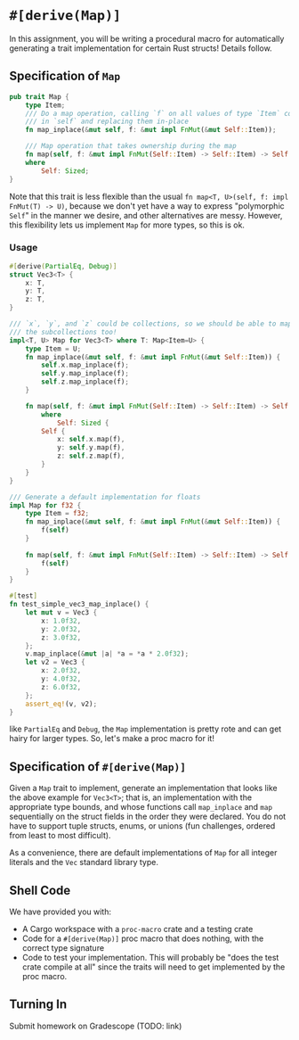 # `#[derive(Map)]`

In this assignment, you will be writing a procedural macro for automatically
generating a trait implementation for certain Rust structs! Details follow.

## Specification of `Map`

```rust
pub trait Map {
    type Item;
    /// Do a map operation, calling `f` on all values of type `Item` contained
    /// in `self` and replacing them in-place
    fn map_inplace(&mut self, f: &mut impl FnMut(&mut Self::Item));

    /// Map operation that takes ownership during the map
    fn map(self, f: &mut impl FnMut(Self::Item) -> Self::Item) -> Self
    where
        Self: Sized;
}
```

Note that this trait is less flexible than the usual
`fn map<T, U>(self, f: impl FnMut(T) -> U)`, because we don't yet have a way to
express "polymorphic `Self`" in the manner we desire, and other alternatives
are messy. However, this flexibility lets us implement `Map` for more types, so
this is ok.

### Usage

```rust
#[derive(PartialEq, Debug)]
struct Vec3<T> {
    x: T,
    y: T,
    z: T,
}

/// `x`, `y`, and `z` could be collections, so we should be able to map over
/// the subcollections too!
impl<T, U> Map for Vec3<T> where T: Map<Item=U> {
    type Item = U;
    fn map_inplace(&mut self, f: &mut impl FnMut(&mut Self::Item)) {
        self.x.map_inplace(f);
        self.y.map_inplace(f);
        self.z.map_inplace(f);
    }

    fn map(self, f: &mut impl FnMut(Self::Item) -> Self::Item) -> Self
        where
            Self: Sized {
        Self {
            x: self.x.map(f),
            y: self.y.map(f),
            z: self.z.map(f),
        }
    }
}

/// Generate a default implementation for floats
impl Map for f32 {
    type Item = f32;
    fn map_inplace(&mut self, f: &mut impl FnMut(&mut Self::Item)) {
        f(self)
    }
    
    fn map(self, f: &mut impl FnMut(Self::Item) -> Self::Item) -> Self {
        f(self)
    }
}

#[test]
fn test_simple_vec3_map_inplace() {
    let mut v = Vec3 {
        x: 1.0f32,
        y: 2.0f32,
        z: 3.0f32,
    };
    v.map_inplace(&mut |a| *a = *a * 2.0f32);
    let v2 = Vec3 {
        x: 2.0f32,
        y: 4.0f32,
        z: 6.0f32,
    };
    assert_eq!(v, v2);
}
```

like `PartialEq` and `Debug`, the `Map` implementation is pretty rote and can
get hairy for larger types. So, let's make a proc macro for it!

## Specification of `#[derive(Map)]`

Given a `Map` trait to implement, generate an implementation that looks like
the above example for `Vec3<T>`; that is, an implementation with the
appropriate type bounds, and whose functions call `map_inplace` and `map`
sequentially on the struct fields in the order they were declared. You do not
have to support tuple structs, enums, or unions (fun challenges, ordered from
least to most difficult).

As a convenience, there are default implementations of `Map` for all integer
literals and the `Vec` standard library type.

## Shell Code

We have provided you with:
* A Cargo workspace with a `proc-macro` crate and a testing crate
* Code for a `#[derive(Map)]` proc macro that does nothing, with the correct
  type signature
* Code to test your implementation. This will probably be "does the test crate
  compile at all" since the traits will need to get implemented by the proc
  macro.

## Turning In

Submit homework on Gradescope (TODO: link)
